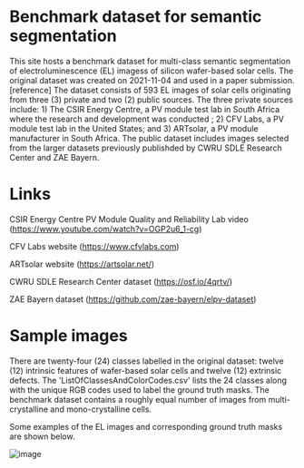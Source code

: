 # Benchmark dataset for semantic segmentation
This site hosts a benchmark dataset for multi-class semantic segmentation of electroluminescence (EL) imagess of silicon wafer-based solar cells. The original dataset was created on 2021-11-04 and used in a paper submission. [reference] The dataset consists of 593 EL images of solar cells originating from three (3) private and two (2) public sources. The three private sources include: 1) The CSIR Energy Centre, a PV module test lab in South Africa where the research and development was conducted ; 2) CFV Labs, a PV module test lab in the United States; and 3) ARTsolar, a PV module manufacturer in South Africa. The public dataset includes images selected from the larger datasets previously publishded by CWRU SDLE Research Center and ZAE Bayern. 

# Links
CSIR Energy Centre PV Module Quality and Reliability Lab video (https://www.youtube.com/watch?v=OGP2u6_1-cg)

CFV Labs website                                               (https://www.cfvlabs.com)

ARTsolar website                                               (https://artsolar.net/)

CWRU SDLE Research Center dataset                              (https://osf.io/4qrtv/)

ZAE Bayern dataset                                             (https://github.com/zae-bayern/elpv-dataset)

# Sample images
There are twenty-four (24) classes labelled in the original dataset: twelve (12) intrinsic features of wafer-based solar cells and twelve (12) extrinsic defects. The 'ListOfClassesAndColorCodes.csv' lists the 24 classes along with the unique RGB codes used to label the ground truth masks. The benchmark dataset contains a roughly equal number of images from multi-crystalline and mono-crystalline cells. 

Some examples of the EL images and corresponding ground truth masks are shown below. 

![image](https://user-images.githubusercontent.com/26845062/165531501-1606bdbb-8155-4d84-9568-bd7df862a7d4.png)
